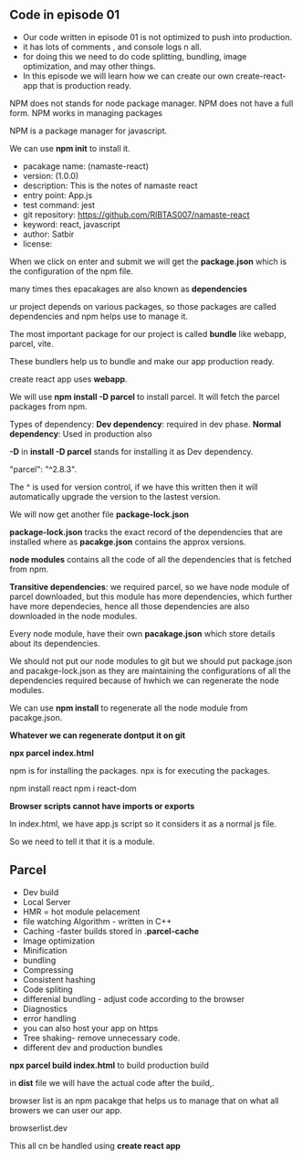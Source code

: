 ## Code in episode 01

- Our code written in episode 01 is not optimized to push into production.
- it has lots of comments , and console logs n all.
- for doing this we need to do code splitting, bundling, image optimization, and may other things.
- In this episode we will learn how we can create our own create-react-app that is production ready.

NPM does not stands for node package manager. 
NPM does not have a full form.
NPM works in managing packages

NPM is a package manager for javascript.

We can use **npm init** to install it.

- pacakage name: (namaste-react)
- version: (1.0.0)
- description: This is the notes of namaste react
- entry point: App.js
- test command: jest
- git repository: https://github.com/RIBTAS007/namaste-react
- keyword: react, javascript
- author: Satbir
- license: 

When we click on enter and submit we will get the **package.json** which is the configuration of the npm file.

many times thes epacakages are also known as **dependencies**

ur project depends on various packages, so those packages are called dependencies and npm helps use to manage it.

The most important package for our project is called **bundle** like webapp, parcel, vite.

These bundlers help us to bundle and make our app production ready. 

create react app uses **webapp**.

We will use **npm install -D parcel** to install parcel.
It will fetch the parcel packages from npm.

Types of dependency:
**Dev dependency**: required in dev phase.
**Normal dependency**: Used in production also

**-D** in **install -D parcel** stands for installing it as Dev dependency.

"parcel": "^2.8.3".

The ^ is used for version control, if we have this written then it will automatically upgrade the version to the lastest version.

We will now get another file **package-lock.json**

**package-lock.json** tracks the exact record of the dependencies that are installed where as **pacakge.json** contains the approx versions.

**node modules** contains all the code of all the dependencies that is fetched from npm. 

**Transitive dependencies**: we required parcel, so we have node module of parcel downloaded, but this module has more dependencies, which further have more dependecies, hence all those dependencies are also downloaded in the node modules.

Every node module, have their own **pacakage.json** which store details about its dependencies.

We should not put our node modules to git but we should put package.json and pacakge-lock.json as they are maintaining the configurations of all the dependencies required because of hwhich we can regenerate the node modules.

We can use **npm install** to regenerate all the node module from pacakge.json.

**Whatever we can regenerate dontput it on git**

**npx parcel index.html**

npm is for installing the packages.
npx is for executing the packages.

npm install react
npm i react-dom

**Browser scripts cannot have imports or exports**

In index.html, we have app.js script so it considers it as a normal js file.

So we need to tell it that it is a module.

## Parcel

- Dev build
- Local Server
- HMR = hot module pelacement
- file watching Algorithm - written in C++
- Caching -faster builds stored in **.parcel-cache**
- Image optimization
- Minification 
- bundling
- Compressing
- Consistent hashing
- Code spliting
- differenial bundling - adjust code according to the browser
- Diagnostics
- error handling
- you can also host your app on https
- Tree shaking- remove unnecessary code.
- different dev and production bundles

**npx parcel build index.html** to build production build

in **dist** file we will have the actual code after the build,.

browser list is an npm pacakge that helps us to manage that on what all browers we can user our app.

browserlist.dev

This all cn be handled using **create react app**



